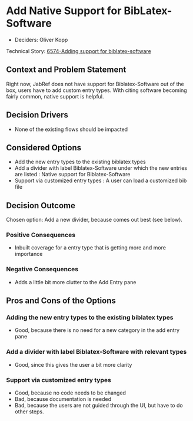# Add Native Support for BibLatex-Software

* Deciders: Oliver Kopp

Technical Story: [6574-Adding support for biblatex-software](https://github.com/JabRef/jabref/issues/6574)

## Context and Problem Statement

Right now, JabRef does not have support for Biblatex-Software out of the box, users have to add custom entry types.
With citing software becoming fairly common, native support is helpful.

## Decision Drivers

* None of the existing flows should be impacted

## Considered Options

* Add the new entry types to the existing biblatex types
* Add a divider with label Biblatex-Software under which the new entries are listed : Native support for Biblatex-Software
* Support via customized entry types : A user can load a customized bib file

## Decision Outcome

Chosen option: Add a new divider, because comes out best (see below).

### Positive Consequences

* Inbuilt coverage for a entry type that is getting more and more importance

### Negative Consequences

* Adds a little bit more clutter to the Add Entry pane

## Pros and Cons of the Options

### Adding the new entry types to the existing biblatex types

* Good, because there is no need for a new category in the add entry pane

### Add a divider with label Biblatex-Software with relevant types

* Good, since this gives the user a bit more clarity

### Support via customized entry types

* Good, because no code needs to be changed
* Bad, because documentation is needed
* Bad, because the users are not guided through the UI, but have to do other steps.
